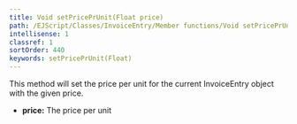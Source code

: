 ```yaml
---
title: Void setPricePrUnit(Float price)
path: /EJScript/Classes/InvoiceEntry/Member functions/Void setPricePrUnit(Float price)
intellisense: 1
classref: 1
sortOrder: 440
keywords: setPricePrUnit(Float)
---
```



This method will set the price per unit for the current InvoiceEntry object with the given price.



* **price:** The price per unit


